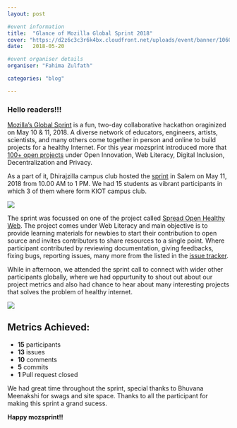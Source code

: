 ```yaml
---
layout: post

#event information
title:  "Glance of Mozilla Global Sprint 2018"
cover: "https://d2z6c3c3r6k4bx.cloudfront.net/uploads/event/banner/1060792/c9c3dbba894e40fa666059962177a16d.jpg"
date:   2018-05-20

#event organiser details
organiser: "Fahima Zulfath"

categories: "blog"

---
```


### Hello readers!!!



[Mozilla’s Global Sprint](https://foundation.mozilla.org/opportunity/global-sprint/) is a fun, two-day collaborative hackathon oraginized on May 10 & 11, 2018. A diverse network of educators, engineers, artists, scientists, 
and many others come together in person and online to build projects for a healthy Internet. For this year mozsprint introduced more that [100+ open projects](https://foundation.mozilla.org/opportunity/global-sprint/2018-projects/) under Open Innovation, Web Literacy, Digital Inclusion, Decentralization and Privacy.

As a part of it, Dhirajzilla campus club hosted the [sprint](https://ti.to/Mozilla/global-sprint-salem) in Salem on May 11, 2018 from 
10.00 AM to 1 PM. We had 15 students as vibrant participants in which 3 of them where form KIOT campus club. 

![](https://pbs.twimg.com/media/DcqExhkV0AAbmww.jpg)

The sprint was focussed on one of the project called [Spread Open Healthy Web](https://www.mozillapulse.org/entry/788). The project comes under Web Literacy and main objective is to provide learning materials for newbies to start their contribution to open source and invites contributors to share resources to a single point. Where participant contributed by reviewing documentation, giving feedbacks, fixing bugs, reporting issues, many more from the listed in the [issue tracker](https://github.com/SOHW/Blogs/issues/). 

While in afternoon, we attended the sprint call to connect with wider other participants globally, where we had oppurtunity to shout out about our project metrics and also had chance to hear about many interesting projects that solves the problem of healthy internet.

![](https://pbs.twimg.com/media/Dc7o7aBV4AAPtbt.jpg)
## Metrics Achieved:
* **15** participants
* **13** issues
* **10** comments
* **5** commits
* **1** Pull request closed

We had great time throughout the sprint, special thanks to Bhuvana Meenakshi for swags and site space. Thanks to all the participant for making this sprint a grand sucess.

**Happy mozsprint!!**


